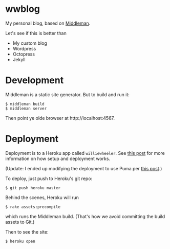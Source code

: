 # wwblog

My personal blog, based on [Middleman](https://middlemanapp.com/).

Let's see if this is better than

- My custom blog
- Wordpress
- Octopress
- Jekyll

# Development

Middleman is a static site generator. But to build and run it:

    $ middleman build
    $ middleman server

Then point ye olde browser at http://localhost:4567.

# Deployment

Deployment is to a Heroku app called `williewheeler`. See [this post](http://12devs.co.uk/articles/204/) for more information on how setup and deployment works.

(Update: I ended up modifying the deployment to use Puma per [this post](http://www.randomerrata.com/articles/2013/middleman-on-heroku/).)

To deploy, just push to Heroku's git repo:

    $ git push heroku master

Behind the scenes, Heroku will run

    $ rake assets:precompile

which runs the Middleman build. (That's how we avoid committing the build assets to Git.)

Then to see the site:

    $ heroku open
